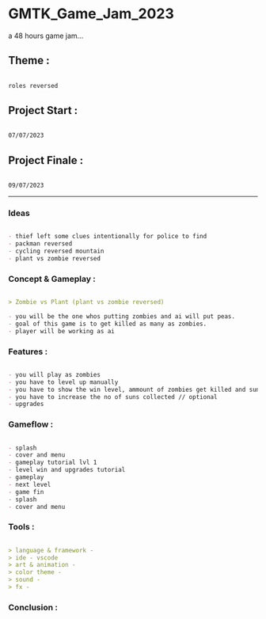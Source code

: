 # GMTK_Game_Jam_2023
 a 48 hours game jam...

## Theme :

```md

roles reversed

```


## Project Start :

```md

07/07/2023

```


## Project Finale :

```md

09/07/2023

```



-------------------------------------------------------------------------------------------------------

### Ideas

```md

- thief left some clues intentionally for police to find
- packman reversed
- cycling reversed mountain
- plant vs zombie reversed

```


### Concept & Gameplay :

```md

> Zombie vs Plant (plant vs zombie reversed)

- you will be the one whos putting zombies and ai will put peas. 
- goal of this game is to get killed as many as zombies.
- player will be working as ai 

```


### Features :

```md

- you will play as zombies
- you have to level up manually
- you have to show the win level, ammount of zombies get killed and sun collected
- you have to increase the no of suns collected // optional
- upgrades

```


### Gameflow :

```md

- splash
- cover and menu
- gameplay tutorial lvl 1
- level win and upgrades tutorial
- gameplay
- next level
- game fin
- splash
- cover and menu

```


### Tools :

```md

> language & framework - 
> ide - vscode
> art & animation - 
> color theme - 
> sound - 
> fx - 

```


### Conclusion :
